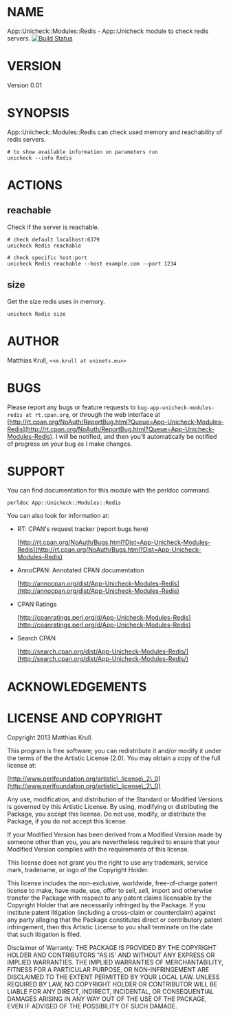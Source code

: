 # NAME

App::Unicheck::Modules::Redis - App::Unicheck module to check redis servers. [![Build Status](https://secure.travis-ci.org/uninets/App-Unicheck-Modules-Redis.png)](http://travis-ci.org/uninets/App-Unicheck-Modules-Redis)

# VERSION

Version 0.01

# SYNOPSIS

App::Unicheck::Modules::Redis can check used memory and reachability of redis servers.

    # to show available information on parameters run
    unicheck --info Redis

# ACTIONS

## reachable

Check if the server is reachable.

    # check default localhost:6379
    unicheck Redis reachable

    # check specific host:port
    unicheck Redis reachable --host example.com --port 1234

## size

Get the size redis uses in memory.

    unicheck Redis size

# AUTHOR

Matthias Krull, `<<m.krull at uninets.eu>>`

# BUGS

Please report any bugs or feature requests to `bug-app-unicheck-modules-redis at rt.cpan.org`, or through
the web interface at [http://rt.cpan.org/NoAuth/ReportBug.html?Queue=App-Unicheck-Modules-Redis](http://rt.cpan.org/NoAuth/ReportBug.html?Queue=App-Unicheck-Modules-Redis).  I will be notified, and then you'll
automatically be notified of progress on your bug as I make changes.







# SUPPORT

You can find documentation for this module with the perldoc command.

    perldoc App::Unicheck::Modules::Redis



You can also look for information at:

- RT: CPAN's request tracker (report bugs here)

    [http://rt.cpan.org/NoAuth/Bugs.html?Dist=App-Unicheck-Modules-Redis](http://rt.cpan.org/NoAuth/Bugs.html?Dist=App-Unicheck-Modules-Redis)

- AnnoCPAN: Annotated CPAN documentation

    [http://annocpan.org/dist/App-Unicheck-Modules-Redis](http://annocpan.org/dist/App-Unicheck-Modules-Redis)

- CPAN Ratings

    [http://cpanratings.perl.org/d/App-Unicheck-Modules-Redis](http://cpanratings.perl.org/d/App-Unicheck-Modules-Redis)

- Search CPAN

    [http://search.cpan.org/dist/App-Unicheck-Modules-Redis/](http://search.cpan.org/dist/App-Unicheck-Modules-Redis/)



# ACKNOWLEDGEMENTS



# LICENSE AND COPYRIGHT

Copyright 2013 Matthias Krull.

This program is free software; you can redistribute it and/or modify it
under the terms of the the Artistic License (2.0). You may obtain a
copy of the full license at:

[http://www.perlfoundation.org/artistic\_license\_2\_0](http://www.perlfoundation.org/artistic\_license\_2\_0)

Any use, modification, and distribution of the Standard or Modified
Versions is governed by this Artistic License. By using, modifying or
distributing the Package, you accept this license. Do not use, modify,
or distribute the Package, if you do not accept this license.

If your Modified Version has been derived from a Modified Version made
by someone other than you, you are nevertheless required to ensure that
your Modified Version complies with the requirements of this license.

This license does not grant you the right to use any trademark, service
mark, tradename, or logo of the Copyright Holder.

This license includes the non-exclusive, worldwide, free-of-charge
patent license to make, have made, use, offer to sell, sell, import and
otherwise transfer the Package with respect to any patent claims
licensable by the Copyright Holder that are necessarily infringed by the
Package. If you institute patent litigation (including a cross-claim or
counterclaim) against any party alleging that the Package constitutes
direct or contributory patent infringement, then this Artistic License
to you shall terminate on the date that such litigation is filed.

Disclaimer of Warranty: THE PACKAGE IS PROVIDED BY THE COPYRIGHT HOLDER
AND CONTRIBUTORS "AS IS' AND WITHOUT ANY EXPRESS OR IMPLIED WARRANTIES.
THE IMPLIED WARRANTIES OF MERCHANTABILITY, FITNESS FOR A PARTICULAR
PURPOSE, OR NON-INFRINGEMENT ARE DISCLAIMED TO THE EXTENT PERMITTED BY
YOUR LOCAL LAW. UNLESS REQUIRED BY LAW, NO COPYRIGHT HOLDER OR
CONTRIBUTOR WILL BE LIABLE FOR ANY DIRECT, INDIRECT, INCIDENTAL, OR
CONSEQUENTIAL DAMAGES ARISING IN ANY WAY OUT OF THE USE OF THE PACKAGE,
EVEN IF ADVISED OF THE POSSIBILITY OF SUCH DAMAGE.


